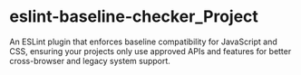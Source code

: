# eslint-baseline-checker_Project
An ESLint plugin that enforces baseline compatibility for JavaScript and CSS, ensuring your projects only use approved APIs and features for better cross-browser and legacy system support.
